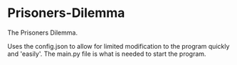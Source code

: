 # Prisoners-Dilemma
 The Prisoners Dilemma.
 
Uses the config.json to allow for limited modification to the program quickly and 'easily'.
The main.py file is what is needed to start the program.
